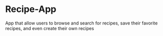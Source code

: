 # Recipe-App
App that allow users to browse and search for recipes, save their favorite recipes, and even create their own recipes
